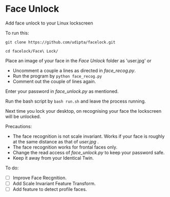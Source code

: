 # Face Unlock
Add face unlock to your Linux lockscreen

To run this:


`git clone https://github.com/udipta/facelock.git`

`cd facelock/Face\ Lock/`

Place an image of your face in the _Face Unlock_ folder as 'user.jpg' or 
  - Uncomment a couple a lines as directed in _face_recog.py_.
  - Run the program by `python face_recog.py`
  - Comment out the couple of lines again.

Enter your password in _face_unlock.py_ as mentioned.

Run the bash script by `bash run.sh` and leave the process running.

Next time you lock your desktop, on recognising your face the lockscreen will be unlocked.

Precautions:
  - The face recognition is not scale invariant. Works if your face is roughly at the same distance as that of _user.jpg_ .
  - The face recognition works for frontal faces only.
  - Change the read access of _face_unlock.py_ to keep your password safe.
  - Keep it away from your Identical Twin.

To do:
- [ ] Improve Face Recgnition.
- [ ] Add Scale Invariant Feature Transform.
- [ ] Add feature to detect profile faces.